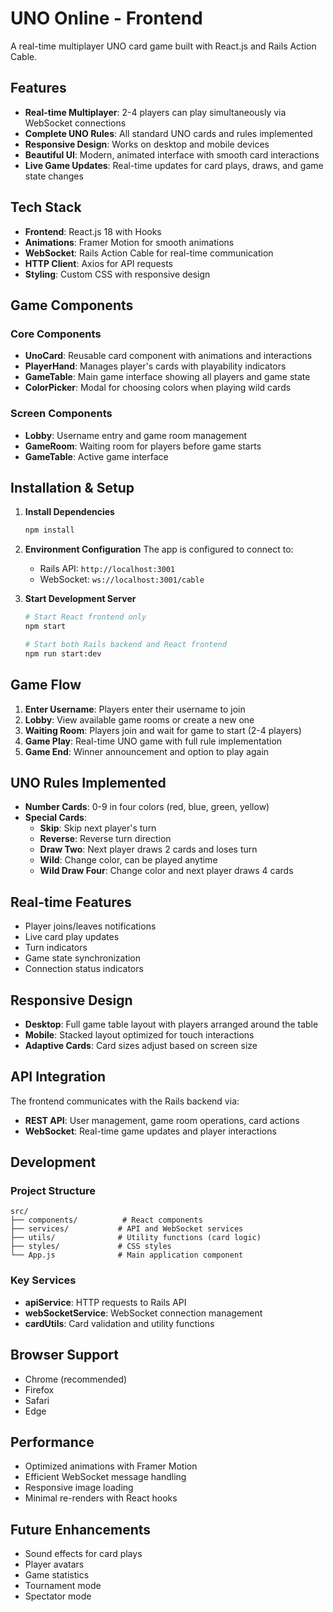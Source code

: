 # UNO Online - Frontend

A real-time multiplayer UNO card game built with React.js and Rails Action Cable.

## Features

- **Real-time Multiplayer**: 2-4 players can play simultaneously via WebSocket connections
- **Complete UNO Rules**: All standard UNO cards and rules implemented
- **Responsive Design**: Works on desktop and mobile devices
- **Beautiful UI**: Modern, animated interface with smooth card interactions
- **Live Game Updates**: Real-time updates for card plays, draws, and game state changes

## Tech Stack

- **Frontend**: React.js 18 with Hooks
- **Animations**: Framer Motion for smooth animations
- **WebSocket**: Rails Action Cable for real-time communication
- **HTTP Client**: Axios for API requests
- **Styling**: Custom CSS with responsive design

## Game Components

### Core Components
- **UnoCard**: Reusable card component with animations and interactions
- **PlayerHand**: Manages player's cards with playability indicators
- **GameTable**: Main game interface showing all players and game state
- **ColorPicker**: Modal for choosing colors when playing wild cards

### Screen Components
- **Lobby**: Username entry and game room management
- **GameRoom**: Waiting room for players before game starts
- **GameTable**: Active game interface

## Installation & Setup

1. **Install Dependencies**
   ```bash
   npm install
   ```

2. **Environment Configuration**
   The app is configured to connect to:
   - Rails API: `http://localhost:3001`
   - WebSocket: `ws://localhost:3001/cable`

3. **Start Development Server**
   ```bash
   # Start React frontend only
   npm start
   
   # Start both Rails backend and React frontend
   npm run start:dev
   ```

## Game Flow

1. **Enter Username**: Players enter their username to join
2. **Lobby**: View available game rooms or create a new one
3. **Waiting Room**: Players join and wait for game to start (2-4 players)
4. **Game Play**: Real-time UNO game with full rule implementation
5. **Game End**: Winner announcement and option to play again

## UNO Rules Implemented

- **Number Cards**: 0-9 in four colors (red, blue, green, yellow)
- **Special Cards**:
  - **Skip**: Skip next player's turn
  - **Reverse**: Reverse turn direction
  - **Draw Two**: Next player draws 2 cards and loses turn
  - **Wild**: Change color, can be played anytime
  - **Wild Draw Four**: Change color and next player draws 4 cards

## Real-time Features

- Player joins/leaves notifications
- Live card play updates
- Turn indicators
- Game state synchronization
- Connection status indicators

## Responsive Design

- **Desktop**: Full game table layout with players arranged around the table
- **Mobile**: Stacked layout optimized for touch interactions
- **Adaptive Cards**: Card sizes adjust based on screen size

## API Integration

The frontend communicates with the Rails backend via:
- **REST API**: User management, game room operations, card actions
- **WebSocket**: Real-time game updates and player interactions

## Development

### Project Structure
```
src/
├── components/          # React components
├── services/           # API and WebSocket services
├── utils/              # Utility functions (card logic)
├── styles/             # CSS styles
└── App.js              # Main application component
```

### Key Services
- **apiService**: HTTP requests to Rails API
- **webSocketService**: WebSocket connection management
- **cardUtils**: Card validation and utility functions

## Browser Support

- Chrome (recommended)
- Firefox
- Safari
- Edge

## Performance

- Optimized animations with Framer Motion
- Efficient WebSocket message handling
- Responsive image loading
- Minimal re-renders with React hooks

## Future Enhancements

- Sound effects for card plays
- Player avatars
- Game statistics
- Tournament mode
- Spectator mode
